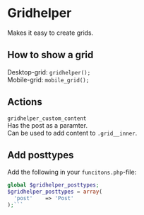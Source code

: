 # Gridhelper
Makes it easy to create grids.

## How to show a grid
Desktop-grid: `gridhelper();`   
Mobile-grid: `mobile_grid();`

## Actions
`gridhelper_custom_content`   
Has the post as a paramter.   
Can be used to add content to `.grid__inner`.

## Add posttypes
Add the following in your `funcitons.php`-file:
```php
global $gridhelper_posttypes;
$gridhelper_posttypes = array(
  'post'	=> 'Post'
);```
